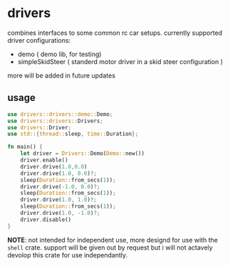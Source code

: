 # drivers
combines interfaces to some common rc car setups.
currently supported driver configurations:
- demo ( demo lib, for testing)
- simpleSkidSteer ( standerd motor driver in a skid steer configuration )

more will be added in future updates
## usage

```rust
use drivers::drivers::demo::Demo;
use drivers::drivers::Drivers;
use drivers::Driver;
use std::{thread::sleep, time::Duration};

fn main() {
    let driver = Drivers::Demo(Demo::new())
    driver.enable()
    driver.drive(1.0,0.0)
    driver.drive(1.0, 0.0)?;
    sleep(Duration::from_secs(1));
    driver.drive(-1.0, 0.0)?;
    sleep(Duration::from_secs(1));
    driver.drive(1.0, 1.0)?;
    sleep(Duration::from_secs(1));
    driver.drive(1.0, -1.0)?;
    driver.disable()
}
```
**NOTE**: not intended for independent use, more designd for use with the `shell` crate. support will be given out by request but i will not actavely devolop this crate for use independantly.
